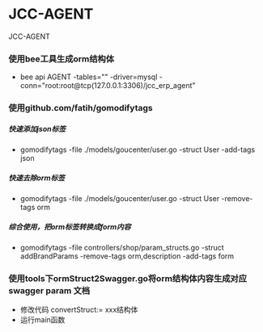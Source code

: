 # JCC-AGENT

JCC-AGENT

### 使用bee工具生成orm结构体
- bee api AGENT -tables="" -driver=mysql -conn="root:root@tcp(127.0.0.1:3306)/jcc_erp_agent"

### 使用github.com/fatih/gomodifytags 
##### 快速添加json标签
- gomodifytags -file ./models/goucenter/user.go -struct User -add-tags json 

##### 快速去除orm标签
- gomodifytags -file ./models/goucenter/user.go -struct User -remove-tags orm 

##### 综合使用，把orm标签转换成form内容
- gomodifytags -file controllers/shop/param_structs.go -struct addBrandParams -remove-tags orm,description -add-tags form

### 使用tools下ormStruct2Swagger.go将orm结构体内容生成对应swagger param 文档
- 修改代码 convertStruct:= xxx结构体
- 运行main函数
